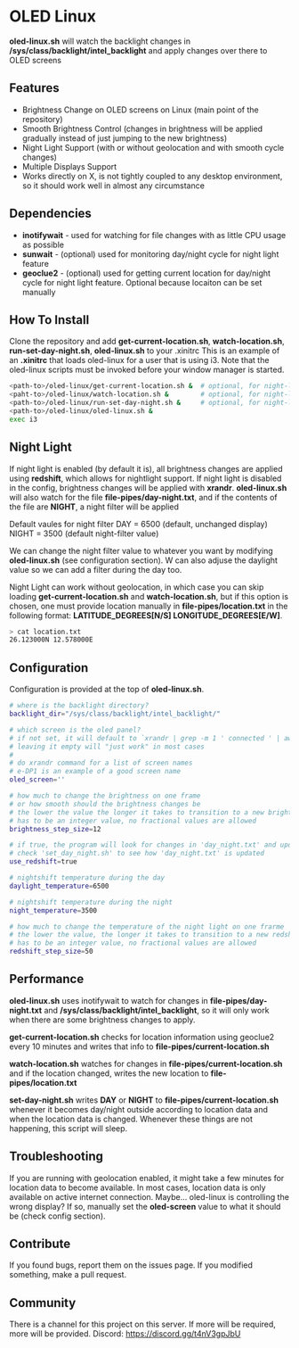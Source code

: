 # OLED Linux
**oled-linux.sh** will watch the backlight changes in **/sys/class/backlight/intel_backlight** and apply changes over there to OLED screens

## Features
- Brightness Change on OLED screens on Linux (main point of the repository)
- Smooth Brightness Control (changes in brightness will be applied gradually instead of just jumping to the new brightness)
- Night Light Support (with or without geolocation and with smooth cycle changes)
- Multiple Displays Support
- Works directly on X, is not tightly coupled to any desktop environment, so it should work well in almost any circumstance

## Dependencies
- **inotifywait** - used for watching for file changes with as little CPU usage as possible
- **sunwait** - (optional) used for monitoring day/night cycle for night light feature
- **geoclue2** - (optional) used for getting current location for day/night cycle for night light feature. Optional because locaiton can be set manually

## How To Install
Clone the repository and add **get-current-location.sh**, **watch-location.sh**, **run-set-day-night.sh**, **oled-linux.sh** to your .xinitrc
This is an example of an **.xinitrc** that loads oled-linux for a user that is using i3. Note that the oled-linux scripts must be invoked before your window manager is started.
```bash
<path-to>/oled-linux/get-current-location.sh &  # optional, for night-light-geolocation
<paht-to>/oled-linux/watch-location.sh &        # optional, for night-light-geolocation
<path-to>/oled-linux/run-set-day-night.sh &     # optional, for night-light
<path-to>/oled-linux/oled-linux.sh &
exec i3
```

## Night Light
If night light is enabled (by default it is), all brightness changes are applied using **redshift**, which allows for nightlight support. If night light is disabled in the config, brightness changes will be applied with **xrandr**.
**oled-linux.sh** will also watch for the file **file-pipes/day-night.txt**, and if the contents of the file are **NIGHT**, a night filter will be applied

Default vaules for night filter
DAY = 6500 (default, unchanged display)
NIGHT = 3500 (default night-filter value)

We can change the night filter value to whatever you want by modifying **oled-linux.sh** (see configuration section). W can also adjuse the daylight value so we can add a filter during the day too.

Night Light can work without geolocation, in which case you can skip loading **get-current-location.sh** and **watch-location.sh**, but if this option is chosen, one must provide location manually in **file-pipes/location.txt** in the following format: **LATITUDE_DEGREES[N/S] LONGITUDE_DEGREES[E/W]**.
```bash
> cat location.txt
26.123000N 12.578000E
```

## Configuration
Configuration is provided at the top of **oled-linux.sh**.
```bash
# where is the backlight directory?
backlight_dir="/sys/class/backlight/intel_backlight/"

# which screen is the oled panel?
# if not set, it will default to `xrandr | grep -m 1 ' connected ' | awk '{print $1}'`
# leaving it empty will "just work" in most cases
#
# do xrandr command for a list of screen names
# e-DP1 is an example of a good screen name
oled_screen=''

# how much to change the brightness on one frame
# or how smooth should the brightness changes be
# the lower the value the longer it takes to transition to a new brightness
# has to be an integer value, no fractional values are allowed
brightness_step_size=12

# if true, the program will look for changes in 'day_night.txt' and update the redshift temperature accordingly
# check 'set_day_night.sh' to see how 'day_night.txt' is updated
use_redshift=true

# nightshift temperature during the day
daylight_temperature=6500

# nightshift temperature during the night
night_temperature=3500

# how much to change the temperature of the night light on one frarme
# the lower the value, the longer it takes to transition to a new redshift temperature
# has to be an integer value, no fractional values are allowed
redshift_step_size=50
```

## Performance
**oled-linux.sh** uses inotifywait to watch for changes in **file-pipes/day-night.txt** and **/sys/class/backlight/intel_backlight**, so it will only work when there are some brightness changes to apply.

**get-current-location.sh** checks for location information using geoclue2 every 10 minutes and writes that info to **file-pipes/current-location.sh**

**watch-location.sh** watches for changes in **file-pipes/current-location.sh** and if the location changed, writes the new location to **file-pipes/location.txt**

**set-day-night.sh** writes **DAY** or **NIGHT** to **file-pipes/current-location.sh** whenever it becomes day/night outside according to location data and when the location data is changed. Whenever these things are not happening, this script will sleep.

## Troubleshooting
If you are running with geolocation enabled, it might take a few minutes for location data to become available. In most cases, location data is only available on active internet connection.
Maybe... oled-linux is controlling the wrong display? If so, manually set the **oled-screen** value to what it should be (check config section).

## Contribute
If you found bugs, report them on the issues page. If you modified something, make a pull request.

## Community
There is a channel for this project on this server. If more will be required, more will be provided.
Discord: https://discord.gg/t4nV3gpJbU
